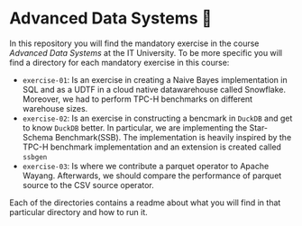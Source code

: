 # Advanced Data Systems 🚀

In this repository you will find the mandatory exercise in the course *Advanced Data Systems* at the IT University.
To be more specific you will find a directory for each mandatory exercise in this course:
- `exercise-01`: Is an exercise in creating a Naive Bayes implementation in SQL and as a UDTF in a cloud native datawarehouse called Snowflake. Moreover, we had to perform TPC-H benchmarks on different warehouse sizes.
- `exercise-02`: Is an exercise in constructing a bencmark in `DuckDB` and get to know `DuckDB` better. In particular, we are implementing the Star-Schema Benchmark(SSB). The implementation is heavily inspired by the TPC-H benchmark implementation and an extension is created called `ssbgen`
- `exercise-03`: Is where we contribute a parquet operator to Apache Wayang. Afterwards, we should compare the performance of parquet source to the CSV source operator. 

Each of the directories contains a readme about what you will find in that particular directory and how to run it.
